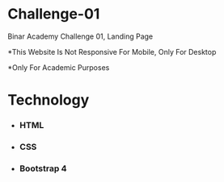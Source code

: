 # Challenge-01
Binar Academy Challenge 01, Landing Page

*This Website Is Not Responsive For Mobile, Only For Desktop

*Only For Academic Purposes

# Technology
- ### HTML
- ### CSS
- ### Bootstrap 4
